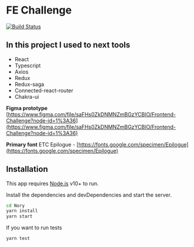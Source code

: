 # FE Challenge

[![Build Status](https://travis-ci.org/joemccann/dillinger.svg?branch=master)](https://travis-ci.org/joemccann/dillinger)

## In this project I used to next tools

- React
- Typescript
- Axios
- Redux
- Redux-saga
- Connected-react-router
- Chakra-ui

**Figma prototype**
[](https://www.figma.com/file/saFHs0ZkDNMNZmBGzYCBlO/Frontend-Challenge?node-id=1%3A36)[https://www.figma.com/file/saFHs0ZkDNMNZmBGzYCBlO/Frontend-Challenge?node-id=1%3A36](https://www.figma.com/file/saFHs0ZkDNMNZmBGzYCBlO/Frontend-Challenge?node-id=1%3A36)

**Primary font**
ETC Epilogue - [](https://fonts.google.com/specimen/Epilogue)[https://fonts.google.com/specimen/Epilogue](https://fonts.google.com/specimen/Epilogue)

## Installation

This app requires [Node.js](https://nodejs.org/) v10+ to run.

Install the dependencies and devDependencies and start the server.

```sh
cd Nory
yarn install
yarn start
```

If you want to run tests

```sh
yarn test
```
